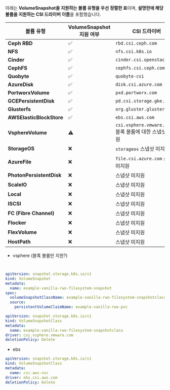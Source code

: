 아래는 **VolumeSnapshot을 지원하는 볼륨 유형을 우선 정렬한 표**이며, **설명란에 해당 볼륨을 지원하는 CSI 드라이버 이름**을 포함했습니다.

| **볼륨 유형** | **VolumeSnapshot 지원 여부** | **CSI 드라이버**                               |
|--------------|------------------|--------------------------------------------|
| **Ceph RBD** | ✅ | `rbd.csi.ceph.com`                         |
| **NFS** | ✅ | `nfs.csi.k8s.io`                           |
| **Cinder** | ✅ | `cinder.csi.openstack.org`                 |
| **CephFS** | ✅ | `cephfs.csi.ceph.com`                      |
| **Quobyte** | ✅ | `quobyte-csi`                  |
| **AzureDisk** | ✅ | `disk.csi.azure.com`                       |
| **PortworxVolume** | ✅ | `pxd.portworx.com`                         |
| **GCEPersistentDisk** | ✅ | `pd.csi.storage.gke.io`                    |
| **Glusterfs** | ✅ | `org.gluster.glusterfs`                  |
| **AWSElasticBlockStore** | ✅ | `ebs.csi.aws.com`                          |
| **VsphereVolume** | ⚠️ | `csi.vsphere.vmware.com` 블록 볼륨에 대한 스냅샷만 지원 |
| **StorageOS** | ❌ | `storageos` 스냅샷 미지원                        |
| **AzureFile** | ❌ | `file.csi.azure.com` 스냅샷 미지원               |
| **PhotonPersistentDisk** | ❌ | 스냅샷 미지원                                    |
| **ScaleIO** | ❌ | 스냅샷 미지원                                    |
| **Local** | ❌ | 스냅샷 미지원                                    |
| **ISCSI** | ❌ | 스냅샷 미지원                                    |
| **FC (Fibre Channel)** | ❌ | 스냅샷 미지원                                    |
| **Flocker** | ❌ | 스냅샷 미지원                                    |
| **FlexVolume** | ❌ | 스냅샷 미지원                                    |
| **HostPath** | ❌ | 스냅샷 미지원                                    |




- vsphere (블록 볼륨만 지원?)
```yaml


apiVersion: snapshot.storage.k8s.io/v1
kind: VolumeSnapshot
metadata:
  name: example-vanilla-rwo-filesystem-snapshot
spec:
  volumeSnapshotClassName: example-vanilla-rwo-filesystem-snapshotclass
  source:
    persistentVolumeClaimName: example-vanilla-rwo-pvc

apiVersion: snapshot.storage.k8s.io/v1
kind: VolumeSnapshotClass
metadata:
  name: example-vanilla-rwo-filesystem-snapshotclass
driver: csi.vsphere.vmware.com
deletionPolicy: Delete


```
- ebs
```yaml
apiVersion: snapshot.storage.k8s.io/v1
kind: VolumeSnapshotClass
metadata:
  name: csi-aws-vsc
driver: ebs.csi.aws.com
deletionPolicy: Delete
```